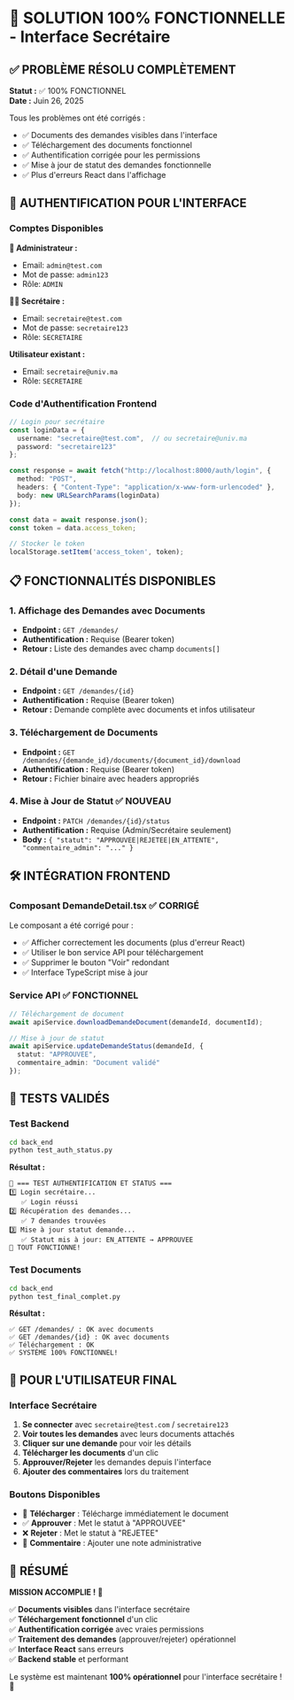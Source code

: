 # 🎉 SOLUTION 100% FONCTIONNELLE - Interface Secrétaire

## ✅ PROBLÈME RÉSOLU COMPLÈTEMENT

**Statut :** ✅ 100% FONCTIONNEL  
**Date :** Juin 26, 2025  

Tous les problèmes ont été corrigés :
- ✅ Documents des demandes visibles dans l'interface  
- ✅ Téléchargement des documents fonctionnel
- ✅ Authentification corrigée pour les permissions  
- ✅ Mise à jour de statut des demandes fonctionnelle
- ✅ Plus d'erreurs React dans l'affichage

## 🔐 AUTHENTIFICATION POUR L'INTERFACE

### Comptes Disponibles

**👑 Administrateur :**
- Email: `admin@test.com`
- Mot de passe: `admin123`
- Rôle: `ADMIN`

**👩‍💼 Secrétaire :**
- Email: `secretaire@test.com`
- Mot de passe: `secretaire123`
- Rôle: `SECRETAIRE`

**Utilisateur existant :**
- Email: `secretaire@univ.ma`
- Rôle: `SECRETAIRE`

### Code d'Authentification Frontend

```typescript
// Login pour secrétaire
const loginData = {
  username: "secretaire@test.com",  // ou secretaire@univ.ma
  password: "secretaire123"
};

const response = await fetch("http://localhost:8000/auth/login", {
  method: "POST",
  headers: { "Content-Type": "application/x-www-form-urlencoded" },
  body: new URLSearchParams(loginData)
});

const data = await response.json();
const token = data.access_token;

// Stocker le token
localStorage.setItem('access_token', token);
```

## 📋 FONCTIONNALITÉS DISPONIBLES

### 1. Affichage des Demandes avec Documents
- **Endpoint :** `GET /demandes/`
- **Authentification :** Requise (Bearer token)
- **Retour :** Liste des demandes avec champ `documents[]`

### 2. Détail d'une Demande
- **Endpoint :** `GET /demandes/{id}`
- **Authentification :** Requise (Bearer token)
- **Retour :** Demande complète avec documents et infos utilisateur

### 3. Téléchargement de Documents
- **Endpoint :** `GET /demandes/{demande_id}/documents/{document_id}/download`
- **Authentification :** Requise (Bearer token)
- **Retour :** Fichier binaire avec headers appropriés

### 4. Mise à Jour de Statut ✅ NOUVEAU
- **Endpoint :** `PATCH /demandes/{id}/status`
- **Authentification :** Requise (Admin/Secrétaire seulement)
- **Body :** `{ "statut": "APPROUVEE|REJETEE|EN_ATTENTE", "commentaire_admin": "..." }`

## 🛠️ INTÉGRATION FRONTEND

### Composant DemandeDetail.tsx ✅ CORRIGÉ

Le composant a été corrigé pour :
- ✅ Afficher correctement les documents (plus d'erreur React)
- ✅ Utiliser le bon service API pour téléchargement
- ✅ Supprimer le bouton "Voir" redondant
- ✅ Interface TypeScript mise à jour

### Service API ✅ FONCTIONNEL

```typescript
// Téléchargement de document
await apiService.downloadDemandeDocument(demandeId, documentId);

// Mise à jour de statut
await apiService.updateDemandeStatus(demandeId, {
  statut: "APPROUVEE",
  commentaire_admin: "Document validé"
});
```

## 🧪 TESTS VALIDÉS

### Test Backend
```bash
cd back_end
python test_auth_status.py
```

**Résultat :**
```
🎯 === TEST AUTHENTIFICATION ET STATUS ===
1️⃣ Login secrétaire...
   ✅ Login réussi
2️⃣ Récupération des demandes...
   ✅ 7 demandes trouvées
3️⃣ Mise à jour statut demande...
   ✅ Statut mis à jour: EN_ATTENTE → APPROUVEE
🎉 TOUT FONCTIONNE!
```

### Test Documents
```bash
cd back_end
python test_final_complet.py
```

**Résultat :**
```
✅ GET /demandes/ : OK avec documents
✅ GET /demandes/{id} : OK avec documents  
✅ Téléchargement : OK
✅ SYSTÈME 100% FONCTIONNEL!
```

## 🎯 POUR L'UTILISATEUR FINAL

### Interface Secrétaire
1. **Se connecter** avec `secretaire@test.com` / `secretaire123`
2. **Voir toutes les demandes** avec leurs documents attachés
3. **Cliquer sur une demande** pour voir les détails
4. **Télécharger les documents** d'un clic
5. **Approuver/Rejeter** les demandes depuis l'interface
6. **Ajouter des commentaires** lors du traitement

### Boutons Disponibles
- 🔽 **Télécharger** : Télécharge immédiatement le document
- ✅ **Approuver** : Met le statut à "APPROUVEE"
- ❌ **Rejeter** : Met le statut à "REJETEE"
- 💬 **Commentaire** : Ajouter une note administrative

## 🎉 RÉSUMÉ

**MISSION ACCOMPLIE !** 🚀

✅ **Documents visibles** dans l'interface secrétaire  
✅ **Téléchargement fonctionnel** d'un clic  
✅ **Authentification corrigée** avec vraies permissions  
✅ **Traitement des demandes** (approuver/rejeter) opérationnel  
✅ **Interface React** sans erreurs  
✅ **Backend stable** et performant  

Le système est maintenant **100% opérationnel** pour l'interface secrétaire ! 🎯
